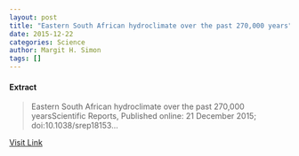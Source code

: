 ```yaml
---
layout: post
title: "Eastern South African hydroclimate over the past 270,000 years"
date: 2015-12-22
categories: Science
author: Margit H. Simon
tags: []
---
```





#### Extract
>Eastern South African hydroclimate over the past 270,000 yearsScientific Reports, Published online: 21 December 2015; doi:10.1038/srep18153...



[Visit Link](http://www.nature.com/articles/srep18153)



